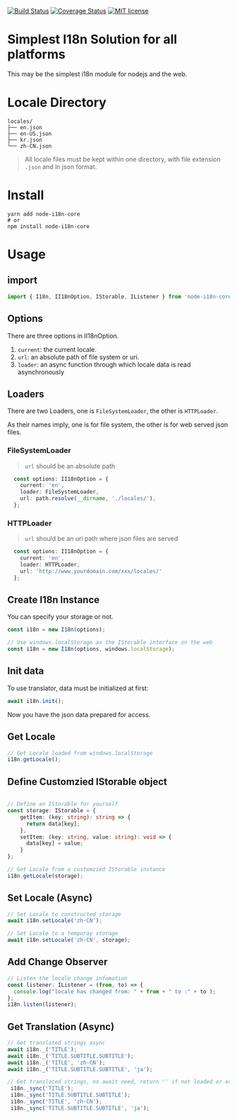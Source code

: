 [![Build Status](https://travis-ci.org/calidion/node-i18n.svg?branch=master)](https://travis-ci.org/calidion/node-i18n)
[![Coverage Status](https://coveralls.io/repos/github/calidion/node-i18n/badge.svg?branch=master)](https://coveralls.io/github/calidion/node-i18n?branch=master)
[![MIT license](http://img.shields.io/badge/license-MIT-brightgreen.svg)](http://opensource.org/licenses/MIT)

# Simplest I18n Solution for all platforms

This may be the simplest i18n module for nodejs and the web.

# Locale Directory

```
locales/
├── en.json
├── en-US.json
├── kr.json
└── zh-CN.json
```

> All locale files must be kept within one directory, with file extension `.json` and in json format.

# Install

```
yarn add node-i18n-core
# or 
npm install node-i18n-core
```
# Usage

## import

```ts
import { I18n, II18nOption, IStorable, IListener } from 'node-i18n-core';
```

## Options

There are three options in II18nOption.

1. `current`: the current locale.
2. `url`: an absolute path of file system or uri.
3. `loader`: an async function through which locale data is read asynchronously

## Loaders

There are two Loaders, one is `FileSystemLoader`, the other is `HTTPLoader`.

As their names imply, one is for file system, the other is for web served json files.

### FileSystemLoader

> `url` should be an absolute path

```ts
  const options: II18nOption = {
    current: 'en',
    loader: FileSystemLoader,
    url: path.resolve(__dirname, './locales/'),
  };
```

### HTTPLoader

> `url` should be an uri path where json files are served

```ts
  const options: II18nOption = {
    current: 'en',
    loader: HTTPLoader,
    url: 'http://www.yourdomain.com/xxx/locales/'
  };
```

## Create I18n Instance

You can specify your storage or not.

```ts
const i18n = new I18n(options);

// Use windows.localStorage as the IStorable interface on the web
const i18n = new I18n(options, windows.localStorage);
```

## Init data

To use translator, data must be initialized at first:

```ts
await i18n.init();
```

Now you have the json data prepared for access.

## Get Locale

```ts
// Get Locale loaded from windows.localStorage
i18n.getLocale();
```

## Define Customzied IStorable object


```ts

// Define an IStorable for yourself
const storage: IStorable = {
    getItem: (key: string): string => {
      return data[key];
    },
    setItem: (key: string, value: string): void => {
      data[key] = value;
    }
};

// Get Locale from a customzied IStorable instance
i18n.getLocale(storage);
```

## Set Locale (Async)

```ts
// Set Locale to constructed storage
await i18n.setLocale('zh-CN');

// Set Locale to a temporay storage
await i18n.setLocale('zh-CN', storage);
```


## Add Change Observer

```ts
// Listen the locale change infomation
const listener: IListener = (from, to) => {
  console.log("locale has changed from: " + from + " to :" + to );
};
i18n.listen(listener);
```

## Get Translation (Async)

```ts
// Get translated strings async
await i18n._('TITLE');
await i18n._('TITLE.SUBTITLE.SUBTITLE');
await i18n._('TITLE', 'zh-CN');
await i18n._('TITLE.SUBTITLE.SUBTITLE', 'ja');

// Get translated strings, no await need, return '' if not loaded or error.
 i18n._sync('TITLE');
 i18n._sync('TITLE.SUBTITLE.SUBTITLE');
 i18n._sync('TITLE', 'zh-CN');
 i18n._sync('TITLE.SUBTITLE.SUBTITLE', 'ja');
```
